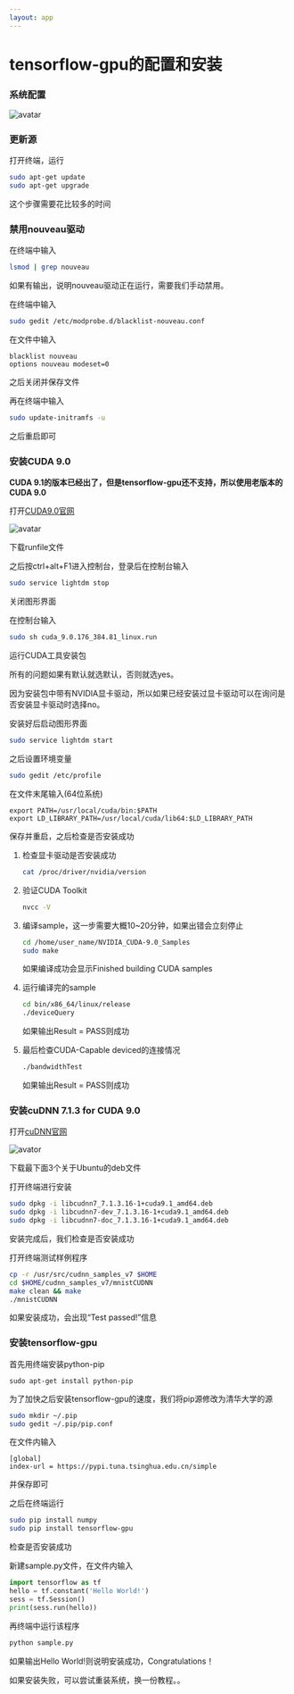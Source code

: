```yaml
---
layout: app
---
```


# tensorflow-gpu的配置和安装
### 系统配置

![avatar](/blog_2_1.png)

### 更新源

打开终端，运行

```sh
sudo apt-get update	
sudo apt-get upgrade
```

这个步骤需要花比较多的时间

### 禁用nouveau驱动

在终端中输入

```sh
lsmod | grep nouveau
```

如果有输出，说明nouveau驱动正在运行，需要我们手动禁用。

在终端中输入

```sh
sudo gedit /etc/modprobe.d/blacklist-nouveau.conf
```
	
在文件中输入
	
	blacklist nouveau
	options nouveau modeset=0
	
之后关闭并保存文件

再在终端中输入

```sh
sudo update-initramfs -u
```

之后重启即可

### 安装CUDA 9.0

**CUDA 9.1的版本已经出了，但是tensorflow-gpu还不支持，所以使用老版本的CUDA 9.0**

打开[CUDA9.0官网](https://developer.nvidia.com/cuda-90-download-archive)

![avatar](/blog_2_2.png)

下载runfile文件

之后按ctrl+alt+F1进入控制台，登录后在控制台输入

```sh
sudo service lightdm stop
```
	
关闭图形界面

在控制台输入

```sh
sudo sh cuda_9.0.176_384.81_linux.run
```
	
运行CUDA工具安装包

所有的问题如果有默认就选默认，否则就选yes。

因为安装包中带有NVIDIA显卡驱动，所以如果已经安装过显卡驱动可以在询问是否安装显卡驱动时选择no。

安装好后启动图形界面

```sh
sudo service lightdm start
```
	
之后设置环境变量

```sh
sudo gedit /etc/profile
```
	
在文件末尾输入(64位系统)

	export PATH=/usr/local/cuda/bin:$PATH
	export LD_LIBRARY_PATH=/usr/local/cuda/lib64:$LD_LIBRARY_PATH
	
保存并重启，之后检查是否安装成功

1. 检查显卡驱动是否安装成功

	```sh
	cat /proc/driver/nvidia/version
	```
	
2. 验证CUDA Toolkit

	```sh
	nvcc -V
	```
	
3. 编译sample，这一步需要大概10~20分钟，如果出错会立刻停止

	```sh
	cd /home/user_name/NVIDIA_CUDA-9.0_Samples
	sudo make
	```
		
	如果编译成功会显示Finished building CUDA samples
	
4. 运行编译完的sample

	```sh
	cd bin/x86_64/linux/release
	./deviceQuery
	```
	
	如果输出Result = PASS则成功

5. 最后检查CUDA-Capable deviced的连接情况

	```sh
	./bandwidthTest
	```
	
	如果输出Result = PASS则成功
	
### 安装cuDNN 7.1.3 for CUDA 9.0

打开[cuDNN官网](https://developer.nvidia.com/cudnn)

![avator](/blog_2_3.png)

下载最下面3个关于Ubuntu的deb文件

打开终端进行安装

```sh
sudo dpkg -i libcudnn7_7.1.3.16-1+cuda9.1_amd64.deb
sudo dpkg -i libcudnn7-dev_7.1.3.16-1+cuda9.1_amd64.deb
sudo dpkg -i libcudnn7-doc_7.1.3.16-1+cuda9.1_amd64.deb
```
	
安装完成后，我们检查是否安装成功

打开终端测试样例程序

```sh
cp -r /usr/src/cudnn_samples_v7 $HOME
cd $HOME/cudnn_samples_v7/mnistCUDNN
make clean && make
./mnistCUDNN
```

如果安装成功，会出现“Test passed!”信息

### 安装tensorflow-gpu

首先用终端安装python-pip

	sudo apt-get install python-pip
	
为了加快之后安装tensorflow-gpu的速度，我们将pip源修改为清华大学的源

```sh
sudo mkdir ~/.pip
sudo gedit ~/.pip/pip.conf
```
	
在文件内输入

	[global]
	index-url = https://pypi.tuna.tsinghua.edu.cn/simple
	
并保存即可

之后在终端运行

```sh
sudo pip install numpy
sudo pip install tensorflow-gpu
```
	
检查是否安装成功

新建sample.py文件，在文件内输入

```python
import tensorflow as tf
hello = tf.constant('Hello World!')
sess = tf.Session()
print(sess.run(hello))
```

再终端中运行该程序

```sh
python sample.py
```
	
如果输出Hello World!则说明安装成功，Congratulations！

如果安装失败，可以尝试重装系统，换一份教程。。
